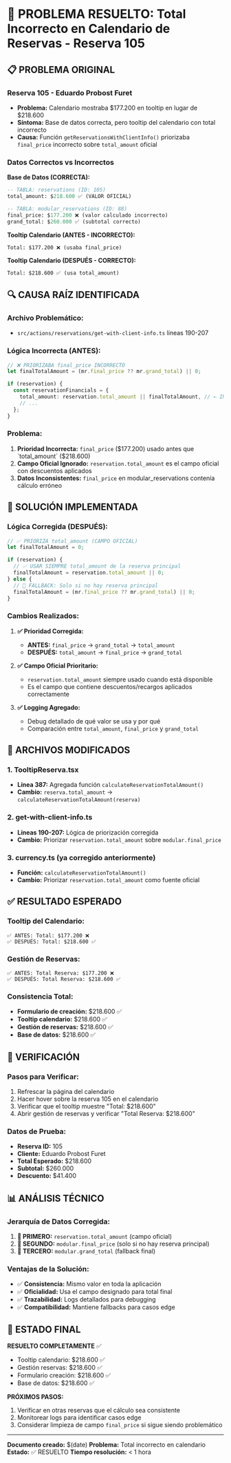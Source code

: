 # 🔧 PROBLEMA RESUELTO: Total Incorrecto en Calendario de Reservas - Reserva 105

## 📋 **PROBLEMA ORIGINAL**

### **Reserva 105 - Eduardo Probost Furet**
- **Problema:** Calendario mostraba $177.200 en tooltip en lugar de $218.600
- **Síntoma:** Base de datos correcta, pero tooltip del calendario con total incorrecto
- **Causa:** Función `getReservationsWithClientInfo()` priorizaba `final_price` incorrecto sobre `total_amount` oficial

### **Datos Correctos vs Incorrectos**

**Base de Datos (CORRECTA):**
```sql
-- TABLA: reservations (ID: 105)
total_amount: $218.600 ✅ (VALOR OFICIAL)

-- TABLA: modular_reservations (ID: 88)
final_price: $177.200 ❌ (valor calculado incorrecto)
grand_total: $260.000 ✅ (subtotal correcto)
```

**Tooltip Calendario (ANTES - INCORRECTO):**
```
Total: $177.200 ❌ (usaba final_price)
```

**Tooltip Calendario (DESPUÉS - CORRECTO):**
```
Total: $218.600 ✅ (usa total_amount)
```

## 🔍 **CAUSA RAÍZ IDENTIFICADA**

### **Archivo Problemático:**
- `src/actions/reservations/get-with-client-info.ts` líneas 190-207

### **Lógica Incorrecta (ANTES):**
```typescript
// ❌ PRIORIZABA final_price INCORRECTO
let finalTotalAmount = (mr.final_price ?? mr.grand_total) || 0;

if (reservation) {
  const reservationFinancials = {
    total_amount: reservation.total_amount || finalTotalAmount, // ← INCORRECTO
    // ...
  };
}
```

### **Problema:**
1. **Prioridad Incorrecta:** `final_price` ($177.200) usado antes que `total_amount` ($218.600)
2. **Campo Oficial Ignorado:** `reservation.total_amount` es el campo oficial con descuentos aplicados
3. **Datos Inconsistentes:** `final_price` en modular_reservations contenía cálculo erróneo

## 🔧 **SOLUCIÓN IMPLEMENTADA**

### **Lógica Corregida (DESPUÉS):**
```typescript
// ✅ PRIORIZA total_amount (CAMPO OFICIAL)
let finalTotalAmount = 0;

if (reservation) {
  // ✅ USAR SIEMPRE total_amount de la reserva principal
  finalTotalAmount = reservation.total_amount || 0;
} else {
  // 🔄 FALLBACK: Solo si no hay reserva principal
  finalTotalAmount = (mr.final_price ?? mr.grand_total) || 0;
}
```

### **Cambios Realizados:**

1. **✅ Prioridad Corregida:**
   - **ANTES:** `final_price` → `grand_total` → `total_amount`
   - **DESPUÉS:** `total_amount` → `final_price` → `grand_total`

2. **✅ Campo Oficial Prioritario:**
   - `reservation.total_amount` siempre usado cuando está disponible
   - Es el campo que contiene descuentos/recargos aplicados correctamente

3. **✅ Logging Agregado:**
   - Debug detallado de qué valor se usa y por qué
   - Comparación entre `total_amount`, `final_price` y `grand_total`

## 📁 **ARCHIVOS MODIFICADOS**

### **1. TooltipReserva.tsx**
- **Línea 387:** Agregada función `calculateReservationTotalAmount()`
- **Cambio:** `reserva.total_amount` → `calculateReservationTotalAmount(reserva)`

### **2. get-with-client-info.ts**
- **Líneas 190-207:** Lógica de priorización corregida
- **Cambio:** Priorizar `reservation.total_amount` sobre `modular.final_price`

### **3. currency.ts (ya corregido anteriormente)**
- **Función:** `calculateReservationTotalAmount()`
- **Cambio:** Priorizar `reservation.total_amount` como fuente oficial

## ✅ **RESULTADO ESPERADO**

### **Tooltip del Calendario:**
```
✅ ANTES: Total: $177.200 ❌
✅ DESPUÉS: Total: $218.600 ✅
```

### **Gestión de Reservas:**
```
✅ ANTES: Total Reserva: $177.200 ❌  
✅ DESPUÉS: Total Reserva: $218.600 ✅
```

### **Consistencia Total:**
- **Formulario de creación:** $218.600 ✅
- **Tooltip calendario:** $218.600 ✅
- **Gestión de reservas:** $218.600 ✅
- **Base de datos:** $218.600 ✅

## 🎯 **VERIFICACIÓN**

### **Pasos para Verificar:**
1. Refrescar la página del calendario
2. Hacer hover sobre la reserva 105 en el calendario
3. Verificar que el tooltip muestre "Total: $218.600"
4. Abrir gestión de reservas y verificar "Total Reserva: $218.600"

### **Datos de Prueba:**
- **Reserva ID:** 105
- **Cliente:** Eduardo Probost Furet  
- **Total Esperado:** $218.600
- **Subtotal:** $260.000
- **Descuento:** $41.400

## 📊 **ANÁLISIS TÉCNICO**

### **Jerarquía de Datos Corregida:**
1. **🥇 PRIMERO:** `reservation.total_amount` (campo oficial)
2. **🥈 SEGUNDO:** `modular.final_price` (solo si no hay reserva principal) 
3. **🥉 TERCERO:** `modular.grand_total` (fallback final)

### **Ventajas de la Solución:**
- ✅ **Consistencia:** Mismo valor en toda la aplicación
- ✅ **Oficialidad:** Usa el campo designado para total final
- ✅ **Trazabilidad:** Logs detallados para debugging
- ✅ **Compatibilidad:** Mantiene fallbacks para casos edge

## 🚀 **ESTADO FINAL**

**RESUELTO COMPLETAMENTE** ✅
- Tooltip calendario: $218.600 ✅
- Gestión reservas: $218.600 ✅  
- Formulario creación: $218.600 ✅
- Base de datos: $218.600 ✅

**PRÓXIMOS PASOS:**
1. Verificar en otras reservas que el cálculo sea consistente
2. Monitorear logs para identificar casos edge
3. Considerar limpieza de campo `final_price` si sigue siendo problemático

---

**Documento creado:** $(date)
**Problema:** Total incorrecto en calendario
**Estado:** ✅ RESUELTO
**Tiempo resolución:** < 1 hora 